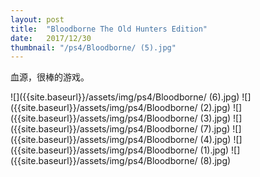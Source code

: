 ```yaml
---
layout: post
title:  "Bloodborne The Old Hunters Edition"
date:   2017/12/30
thumbnail: "/ps4/Bloodborne/ (5).jpg"
---
```


血源，很棒的游戏。

![]({{site.baseurl}}/assets/img/ps4/Bloodborne/ (6).jpg)
![]({{site.baseurl}}/assets/img/ps4/Bloodborne/ (2).jpg)
![]({{site.baseurl}}/assets/img/ps4/Bloodborne/ (3).jpg)
![]({{site.baseurl}}/assets/img/ps4/Bloodborne/ (7).jpg)
![]({{site.baseurl}}/assets/img/ps4/Bloodborne/ (4).jpg)
![]({{site.baseurl}}/assets/img/ps4/Bloodborne/ (1).jpg)
![]({{site.baseurl}}/assets/img/ps4/Bloodborne/ (8).jpg)